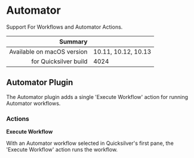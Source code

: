 # Automator

Support For Workflows and Automator Actions.

 Summary                    | &nbsp; 
---------------------------:|:--------------------
 Available on macOS version | 10.11, 10.12, 10.13
      for Quicksilver build | 4024


## Automator Plugin

The Automator plugin adds a single 'Execute Workflow' action for running
Automator workflows.

### Actions

**Execute Workflow**

With an Automator workflow selected in Quicksilver's first pane, the 'Execute
Workflow' action runs the workflow.